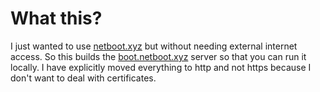 # What this?

I just wanted to use [netboot.xyz](https://netboot.xyz) but without needing external internet access. So this builds the [boot.netboot.xyz](https://boot.netboot.xyz) server so that you can run it locally. I have explicitly moved everything to http and not https because I don't want to deal with certificates.
